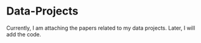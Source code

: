 # Data-Projects
Currently, I am attaching the papers related to my data projects. Later, I will add the code. 

